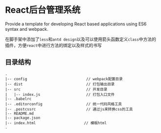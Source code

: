 # React后台管理系统

Provide a template for developing React based applications using ES6 syntax and webpack.

在脚手架中添加了`less`和`antd design`以及可以使用箭头函数定义`class`中方法的插件，方便`react`中进行方法的绑定以及样式的书写

## 目录结构
```
.
|-- config                           // webpack配置目录
|-- dist                             // 打包输出目录
|-- src                              // 开发目录
|   |-- index.js                     // 打包入口文件
|-- .babelrc
|-- .editorconfig                    // 统一代码风格工具
|-- .postcssrc                       // 通过js来转换css的工具
|-- README.md
|-- package.json
|-- index.html                      // 模板html
.
```
